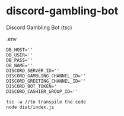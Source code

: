 # discord-gambling-bot
Discord Gambling Bot (tsc)

.env
```
DB_HOST=''
DB_USER=''
DB_PASS=''
DB_NAME=''
DISCORD_SERVER_ID=''
DISCORD_GAMBLING_CHANNEL_ID=''
DISCORD_GREETING_CHANNEL_ID=''
DISCORD_BOT_TOKEN='
DISCORD_CASHIER_GROUP_ID=''
```

```
tsc -w //to transpile the code
node dist/index.js
```